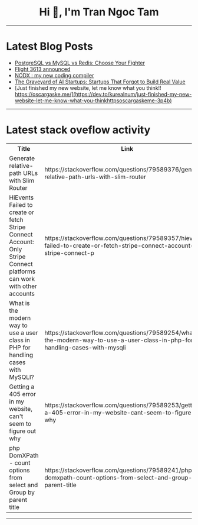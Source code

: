 <h1 align="center">Hi 👋, I'm Tran Ngoc Tam</h1>

---

# Latest Blog Posts 
<!-- BLOG-POST-LIST:START -->
- [PostgreSQL vs MySQL vs Redis: Choose Your Fighter](https://dev.to/devlinkstudios/postgresql-vs-mysql-vs-redis-choose-your-fighter-2ea0)
- [Flight 3613 announced](https://dev.to/zako_mako_9a4826822204c78/flight-3613-announced-3dd4)
- [NODX : my new coding compiler](https://dev.to/zako_mako_9a4826822204c78/nodx-my-new-coding-compiler-1pl6)
- [The Graveyard of AI Startups: Startups That Forgot to Build Real Value](https://dev.to/devlinkstudios/the-graveyard-of-ai-startups-startups-that-forgot-to-build-real-value-5ad9)
- [Just finished my new website, let me know what you think!! https://oscargaske.me/](https://dev.to/kurealnum/just-finished-my-new-website-let-me-know-what-you-thinkhttpsoscargaskeme-3p4b)
<!-- BLOG-POST-LIST:END -->

---

# Latest stack oveflow activity
<table>
  <tr><th>Title</th><th>Link</th></tr>
  <!-- STACKOVERFLOW:START --><tr><td>Generate relative-path URLs with Slim Router</td><td>https://stackoverflow.com/questions/79589376/generate-relative-path-urls-with-slim-router</td></tr><tr><td>HiEvents Failed to create or fetch Stripe Connect Account: Only Stripe Connect platforms can work with other accounts</td><td>https://stackoverflow.com/questions/79589357/hievents-failed-to-create-or-fetch-stripe-connect-account-only-stripe-connect-p</td></tr><tr><td>What is the modern way to use a user class in PHP for handling cases with MySQLI?</td><td>https://stackoverflow.com/questions/79589254/what-is-the-modern-way-to-use-a-user-class-in-php-for-handling-cases-with-mysqli</td></tr><tr><td>Getting a 405 error in my website, can&#39;t seem to figure out why</td><td>https://stackoverflow.com/questions/79589253/getting-a-405-error-in-my-website-cant-seem-to-figure-out-why</td></tr><tr><td>php DomXPath - count options from select and Group by parent title</td><td>https://stackoverflow.com/questions/79589241/php-domxpath-count-options-from-select-and-group-by-parent-title</td></tr><!-- STACKOVERFLOW:END -->
</table>

---


